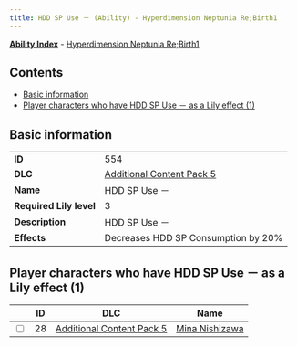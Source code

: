 ```yaml
---
title: HDD SP Use － (Ability) - Hyperdimension Neptunia Re;Birth1
---
```


[**Ability Index**](/neptunia/rb1/ability/index.html) - [Hyperdimension Neptunia Re;Birth1](/neptunia/rb1)

## Contents

- [Basic information](#basic-information)
- [Player characters who have HDD SP Use － as a Lily effect (1)](#player-characters-who-have-hdd-sp-use-－-as-a-lily-effect-1)

## Basic information

|   |   |
| -- | -- |
| **ID** | 554 |
| **DLC** | [Additional Content Pack 5](/neptunia/rb1/dlc/14-pack5.html) |
| **Name** | HDD SP Use － |
| **Required Lily level** | 3 |
| **Description** | HDD SP Use － |
| **Effects** | Decreases HDD SP Consumption by 20% |


## Player characters who have HDD SP Use － as a Lily effect (1)

|    | ID | DLC | Name |
| -- | -- | --- | ---- |
| <input type="checkbox" id="rb1-player-14-28" class="trackbox" /> | 28 | [Additional Content Pack 5](/neptunia/rb1/dlc/14-pack5.html) | [Mina Nishizawa](/neptunia/rb1/player/14-28-mina-nishizawa.html) |
